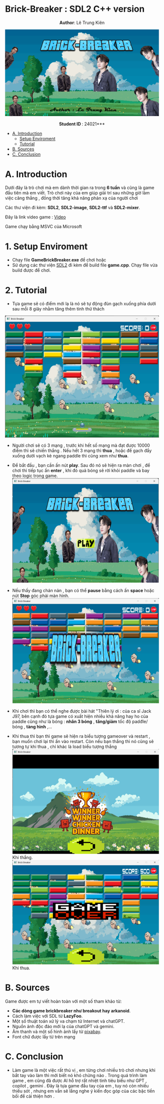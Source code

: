 # Brick-Breaker : SDL2 C++ version
<p align="center">
 <strong>Author</strong>: Lê Trung Kiên 

![My Image](./assets/image/background/start_screen.png)

</p>
<p align="center">
 <strong> Student ID </strong>: 24021***
</p>

- [A. Introduction](#A-introduction)
  * [Setup Enviroment](#1-Setup-Enviroment)
  * [Tutorial](#2-Tutorial)
- [B. Sources](#B-sources)
- [C. Conclusion](#C-conclusion)

# A. Introduction
Dưới đây là trò chơi mà em dành thời gian ra trong **6 tuần** và cũng là game đầu tiên mà em viết. Trò chơi này của em giúp giải trí sau những giờ làm việc căng thẳng , đồng thời tăng khả năng phản xạ của người chơi

Các thư viện đi kèm: **SDL2**, **SDL2-image**, **SDL2-ttf** và **SDL2-mixer**.

Đây là link video game : [Video](https://drive.google.com/file/d/1a69KRn6CZutNsCl55zkKRu9KXbMQ24YH/view?usp=sharing)

Game chạy bằng MSVC của Microsoft
# 1. Setup Enviroment
- Chạy file **GameBrickBreaker.exe** để chơi hoặc
- Sử dụng  các thư viện [SDL2](https://www.libsdl.org/) đi kèm để build file **game.cpp**. Chạy file vừa build được để chơi. 
# 2. Tutorial
- Tựa game sẽ có điểm mới lạ là nó sẽ tự động đùn gạch xuống phía dưới sau mỗi 8 giây nhằm tăng thêm tính thử thách

![My Image](./assets/image/model/Untitled.jpg)

- Người chơi sẽ có 3 mạng , trước khi hết số mạng mà đạt được 10000 điểm thì sẽ chiến thắng . Nếu hết 3 mạng thì **thua** , hoặc để gạch đẩy xuống dưới vạch kẻ ngang paddle thì cũng xem như **thua**.

- Để bắt đầu , bạn cần ấn nút **play**. Sau đó nó sẽ hiện ra màn chơi , để chơi thì tiếp tục ấn **enter** , khi đó quả bóng sẽ rời khỏi paddle và bay theo logic trong game.
![My Image](./assets/image/model/gameplaybatdau.png)

- Nếu thấy đang chán nản , bạn có thể **pause** bằng cách ấn **space** hoặc nút **Stop** góc phải màn hình.
![My Image](./assets/image/model/gameplaypause.png)

- Khi chơi thì bạn có thể nghe được bài hát "Thiên lý ơi : của ca sĩ Jack J97, bên cạnh đó tựa game có xuất hiện nhiều khả năng hay ho của paddle cũng như là bóng : **nhân 3 bóng** , **tăng/giảm** tốc độ padđle/ bóng , **tàng hình** ,...
-   Khi thua thì bạn thì game sẽ hiện ra biểu tượng gameover và restart , bạn muốn chơi lại thì ấn vào restart. Còn nếu bạn thắng thì nó cũng sẽ tương tự khi thua , chỉ khác là load biểu tượng thắng
![My Image](./assets/image/model/gameplaywin.png)
Khi thắng.
![My Image](./assets/image/model/gameplayover.png)
Khi thua.

# B. Sources
Game được em tự viết hoàn toàn với một số tham khảo từ:
- **Các dòng game brickbreaker như breakout hay arkanoid**.
- Cách làm việc với SDL từ **LazyFoo**.
- Một số thuật toán xử lý va chạm từ Internet và chatGPT.
- Nguồn ảnh độc đáo mới lạ của chatGPT và gemini.
- Âm thanh và một số hình ảnh lấy từ [pixabay](https://pixabay.com/).
- Font chữ được lấy từ trên mạng
# C. Conclusion
- Làm game là một việc rất thú vị , em từng chơi nhiều trò chơi nhưng khi bắt tay vào làm thì mới biết nó khó chừng nào . Trong quá trình làm game , em cũng đã được AI hỗ trợ rất nhiệt tình tiêu biểu như GPT , copilot , gemini . Đây là tựa game đầu tay của em , tuy nó còn nhiều thiếu sót , nhưng em vẫn sẽ lắng nghe ý kiến đọc góp của các bậc tiền bối để cải thiện hơn .
